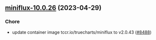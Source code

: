 

## [miniflux-10.0.26](https://github.com/truecharts/charts/compare/miniflux-10.0.25...miniflux-10.0.26) (2023-04-29)

### Chore

- update container image tccr.io/truecharts/miniflux to v2.0.43 ([#8488](https://github.com/truecharts/charts/issues/8488))
  
  